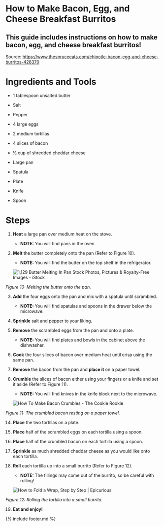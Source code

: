 # How to Make Bacon, Egg, and Cheese Breakfast Burritos

## This guide includes instructions on how to make bacon, egg, and cheese breakfast burritos!

Source:
<https://www.thespruceeats.com/chipotle-bacon-egg-and-cheese-burritos-428370>

# Ingredients and Tools

-   1 tablespoon unsalted butter

-   Salt

-   Pepper

-   4 large eggs

-   2 medium tortillas

-   4 slices of bacon

-   ½ cup of shredded cheddar cheese

-   Large pan

-   Spatula

-   Plate

-   Knife

-   Spoon

# Steps 

1.  **Heat** a large pan over medium heat on the stove.

    - **NOTE:** You will find pans in the oven.

2.  **Melt** the butter completely onto the pan (Refer to Figure 10).

    - **NOTE:** You will find the butter on the top shelf in the refrigerator.

    ![1,129 Butter Melting In Pan Stock Photos, Pictures &amp; Royalty-Free
    Images - iStock](images/media/image10.jpeg)

*Figure 10: Melting the butter onto the pan.*

3.  **Add** the four eggs onto the pan and mix with a spatula until scrambled.

    - **NOTE:** You will find spatulas and spoons in the drawer below the microwave.

4.  **Sprinkle** salt and pepper to your liking.

5.  **Remove** the scrambled eggs from the pan and onto a plate.

    - **NOTE:** You will find plates and bowls in the cabinet above the dishwasher.

11. **Cook** the four slices of bacon over medium heat until crisp using the same pan.

12. **Remove** the bacon from the pan and **place it** on a paper towel.

13. **Crumble** the slices of bacon either using your fingers or a knife and set it aside (Refer to Figure 11).

    - **NOTE:** You will find knives in the knife block next to the microwave.

    ![How To Make Bacon Crumbles - The Cookie
    Rookie](images/media/image11.jpeg)

*Figure 11: The crumbled bacon resting on a paper towel.*

14. **Place** the two tortillas on a plate.

15. **Place** half of the scrambled eggs on each tortilla using a spoon.

16. **Place** half of the crumbled bacon on each tortilla using a spoon.

17. **Sprinkle** as much shredded cheddar cheese as you would like onto each tortilla.

18. **Roll** each tortilla up into a small burrito (Refer to Figure 12).

    - **NOTE:** The fillings may come out of the burrito, so be careful with rolling!

    ![How to Fold a Wrap, Step by Step \|
    Epicurious](images/media/image12.jpeg)

*Figure 12: Rolling the tortilla into a small burrito.*

19. **Eat and enjoy!**

{% include footer.md %}